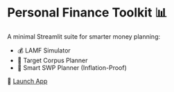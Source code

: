 # Personal Finance Toolkit 📊

A minimal Streamlit suite for smarter money planning:

- 💰 LAMF Simulator  
- 🎯 Target Corpus Planner
- 🧠 Smart SWP Planner (Inflation-Proof)  

🔗 [Launch App](https://finance-master.streamlit.app/)
